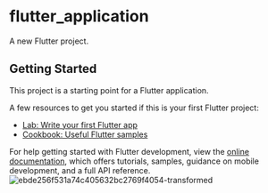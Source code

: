 # flutter_application

A new Flutter project.

## Getting Started

This project is a starting point for a Flutter application.

A few resources to get you started if this is your first Flutter project:

- [Lab: Write your first Flutter app](https://docs.flutter.dev/get-started/codelab)
- [Cookbook: Useful Flutter samples](https://docs.flutter.dev/cookbook)

For help getting started with Flutter development, view the
[online documentation](https://docs.flutter.dev/), which offers tutorials,
samples, guidance on mobile development, and a full API reference.
![ebde256f531a74c405632bc2769f4054-transformed](https://github.com/Eshan091/Digital-Healthcare/assets/124865881/b7c72d9e-482f-4494-8a77-971968bad6ff)

